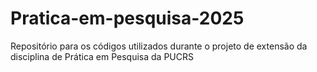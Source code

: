 # Pratica-em-pesquisa-2025

Repositório para os códigos utilizados durante o projeto de extensão da disciplina de Prática em Pesquisa da PUCRS

